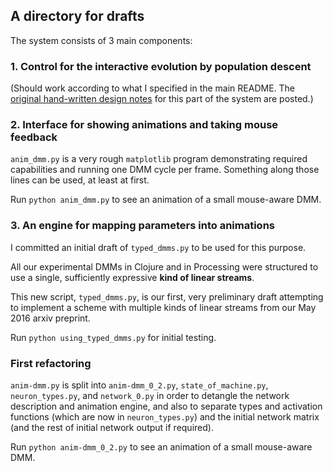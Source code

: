 ## A directory for drafts

The system consists of 3 main components:

### 1. Control for the interactive evolution by population descent

(Should work according to what I specified in the main README. The [original hand-written design notes](https://github.com/anhinga/population-of-directions/tree/master/drafts/original-spec-draft) for this part of the system are posted.)

### 2. Interface for showing animations and taking mouse feedback

`anim_dmm.py` is a very rough `matplotlib` program demonstrating required capabilities and running one DMM cycle
per frame. Something along those lines can be used, at least at first.

Run `python anim_dmm.py` to see an animation of a small mouse-aware DMM.

### 3. An engine for mapping parameters into animations

I committed an initial draft of `typed_dmms.py` to be used for this purpose. 

All our experimental DMMs in
Clojure and in Processing were structured to use a single, sufficiently expressive **kind
of linear streams**. 

This new script, `typed_dmms.py`, is our first, very preliminary draft attempting to implement
a scheme with multiple kinds of linear streams from our May 2016 arxiv preprint.

Run `python using_typed_dmms.py` for initial testing.

### First refactoring

`anim-dmm.py` is split into `anim-dmm_0_2.py`, `state_of_machine.py`, `neuron_types.py`, and `network_0.py`
in order to detangle the network description and animation engine, and also to separate types and activation functions
(which are now in `neuron_types.py`) and the initial network matrix (and the rest of initial network output if required).

Run `python anim-dmm_0_2.py` to see an animation of a small mouse-aware DMM.
